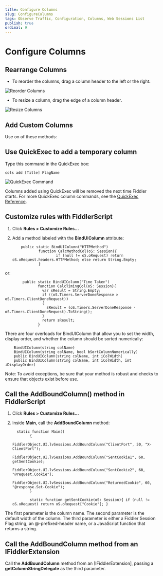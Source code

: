 ```yaml
---
title: Configure Columns
slug: ConfigureColumns
tags: Observe Traffic, Configuration, Columns, Web Sessions List
publish: true
ordinal: 9
---
```


Configure Columns
=================

Rearrange Columns
-----------------

+ To reorder the columns, drag a column header to the left or the right. 

 ![Reorder Columns][1]

+ To resize a column, drag the edge of a column header.

 ![Resize Columns][2]

Add Custom Columns
------------------

Use on of these methods:

Use QuickExec to add a temporary column
---------------------------------------

Type this command in the QuickExec box:

	cols add [Title] FlagName 

 ![QuickExec Command][3]

Columns added using QuickExec will be removed the next time Fiddler starts. For more QuickExec column commands, see the [QuickExec Reference][4].

Customize rules with FiddlerScript
----------------------------------

 1. Click **Rules > Customize Rules...** 

 2. Add a method labeled with the **BindUIColumn** attribute:

			public static BindUIColumn("HTTPMethod")
					function CalcMethodCol(oS: Session){
							if (null != oS.oRequest) return oS.oRequest.headers.HTTPMethod; else return String.Empty; 
					}

 or:

			public static BindUIColumn("Time Taken")
				   function CalcTimingCol(oS: Session){
					 var sResult = String.Empty;
					 if ((oS.Timers.ServerDoneResponse > oS.Timers.ClientDoneRequest))
					 {
					   sResult = (oS.Timers.ServerDoneResponse - oS.Timers.ClientDoneRequest).ToString();
					 }
					 return sResult;
				   }
 There are four overloads for BindUIColumn that allow you to set the width, display order, and whether the column should be sorted numerically:

		BindUIColumn(string colName)
		BindUIColumn(string colName, bool bSortColumnNumerically)
		public BindUIColumn(string colName, int iColWidth)
		public BindUIColumn(string colName, int iColWidth, int iDisplayOrder)

  
 Note: To avoid exceptions, be sure that your method is robust and checks to ensure that objects exist before use.

Call the AddBoundColumn() method in FiddlerScript
-------------------------------------------------

1. Click **Rules > Customize Rules...** 

2. Inside **Main**, call the **AddBoundColumn** method:

		 static function Main()
			   {
					  FiddlerObject.UI.lvSessions.AddBoundColumn("ClientPort", 50, "X-ClientPort");
					  FiddlerObject.UI.lvSessions.AddBoundColumn("SentCookie1", 60, getSentCookie);
					  FiddlerObject.UI.lvSessions.AddBoundColumn("SentCookie2", 60, "@request.Cookie");
					  FiddlerObject.UI.lvSessions.AddBoundColumn("ReturnedCookie", 60, "@response.Set-Cookie");
			   }

			   static function getSentCookie(oS: Session){ if (null != oS.oRequest) return oS.oRequest["Cookie"]; }

 The first parameter is the column name. The second parameter is the default width of the column. The third parameter is either a Fiddler Session Flag string, an @-prefixed-header name, or a JavaScript function that returns a string. 
 
Call the AddBoundColumn method from an IFiddlerExtension
--------------------------------------------------------

Call the **AddBoundColumn** method from an [IFiddlerExtension], passing a **getColumnStringDelegate** as the third parameter.

[1]: ../../images/ReorderColumns.png
[2]: ../../images/ResizeColumns.png
[3]: ../../images/QuickExecCommand.png
[4]: ../../KnowledgeBase/QuickExec.md
